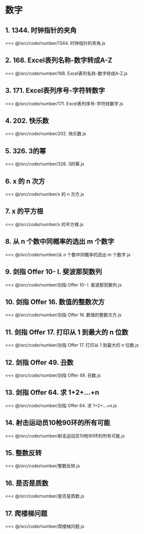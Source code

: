 # 数字

## 1. 1344. 时钟指针的夹角

<<< @/src/code/number/1344. 时钟指针的夹角.js

## 2. 168. Excel表列名称-数字转成A-Z

<<< @/src/code/number/168. Excel表列名称-数字转成A-Z.js

## 3. 171. Excel表列序号-字符转数字

<<< @/src/code/number/171. Excel表列序号-字符转数字.js

## 4. 202. 快乐数

<<< @/src/code/number/202. 快乐数.js

## 5. 326. 3的幂

<<< @/src/code/number/326. 3的幂.js

## 6. x 的 n 次方

<<< @/src/code/number/x 的 n 次方.js

## 7. x 的平方根

<<< @/src/code/number/x 的平方根.js

## 8. 从 n 个数中同概率的选出 m 个数字

<<< @/src/code/number/从 n 个数中同概率的选出 m 个数字.js

## 9. 剑指 Offer 10- I. 斐波那契数列

<<< @/src/code/number/剑指 Offer 10- I. 斐波那契数列.js

## 10. 剑指 Offer 16. 数值的整数次方

<<< @/src/code/number/剑指 Offer 16. 数值的整数次方.js

## 11. 剑指 Offer 17. 打印从 1 到最大的 n 位数

<<< @/src/code/number/剑指 Offer 17. 打印从 1 到最大的 n 位数.js

## 12. 剑指 Offer 49. 丑数

<<< @/src/code/number/剑指 Offer 49. 丑数.js

## 13. 剑指 Offer 64. 求 1+2+…+n

<<< @/src/code/number/剑指 Offer 64. 求 1+2+…+n.js

## 14. 射击运动员10枪90环的所有可能

<<< @/src/code/number/射击运动员10枪90环的所有可能.js

## 15. 整数反转

<<< @/src/code/number/整数反转.js

## 16. 是否是质数

<<< @/src/code/number/是否是质数.js

## 17. 爬楼梯问题

<<< @/src/code/number/爬楼梯问题.js